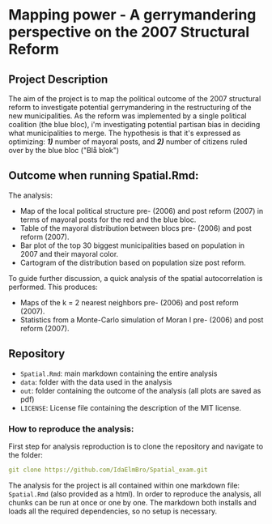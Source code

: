 # Mapping power - A gerrymandering perspective on the 2007 Structural Reform


## Project Description 
The aim of the project is to map the political outcome of the 2007 structural reform to investigate potential gerrymandering in the restructuring of the new municipalities. 
As the reform was implemented by a single political coalition (the blue bloc), i'm investigating potential  partisan bias in deciding what municipalities to merge. 
The hypothesis is that it's expressed as optimizing: ***1)*** number of mayoral posts, and ***2)*** number of citizens ruled over by the blue bloc ("Blå blok")


## Outcome when running Spatial.Rmd: 
The analysis: 
- Map of the local political structure pre- (2006) and post reform (2007) in terms of mayoral posts for the red and the blue bloc. 
- Table of the mayoral distribution between blocs pre- (2006) and post reform (2007). 
- Bar plot of the top 30 biggest municipalities based on population in 2007 and their mayoral color. 
- Cartogram of the distribution based on population size post reform. 

To guide further discussion, a quick analysis of the spatial autocorrelation is performed. 
This produces: 
- Maps of the k = 2 nearest neighbors pre- (2006) and post reform (2007). 
- Statistics from a Monte-Carlo simulation of Moran I pre- (2006) and post reform (2007). 


## Repository  

- `Spatial.Rmd`: main markdown containing the entire analysis
- `data`: folder with the data used in the analysis
- `out`: folder containing the outcome of the analysis (all plots are saved as pdf)
- `LICENSE`: License file containing the description of the MIT license.

### How to reproduce the analysis: 

First step for analysis reproduction is to clone the repository and navigate to the folder: 
```yaml
git clone https://github.com/IdaElmBro/Spatial_exam.git 
```

The analysis for the project is all contained within one markdown file: `Spatial.Rmd` (also provided as a html).
In order to reproduce the analysis, all chunks can be run at once or one by one. The markdown both installs and loads all the required dependencies, so no setup is necessary. 



